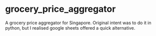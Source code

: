 # grocery_price_aggregator
A grocery price aggregator for Singapore. Original intent was to do it in python, but I realised google sheets offered a quick alternative.
